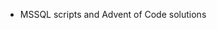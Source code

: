 - MSSQL scripts and Advent of Code solutions

<!---
sqlrider/sqlrider is a ✨ special ✨ repository because its `README.md` (this file) appears on your GitHub profile.
You can click the Preview link to take a look at your changes.
--->
